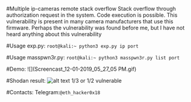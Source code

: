 #Multiple ip-cameras remote stack overflow
Stack overflow through authorization request in the system. Code execution is possible. This vulnerability is present in many camera manufacturers that use this firmware. Perhaps the vulnerability was found before me, but I have not heard anything about this vulnerability

#Usage exp.py:
```root@kali:~ python3 exp.py ip port```

#Usage masspwn3r.py:
```root@kali:~ python3 masspwn3r.py list port```

#Demo:
![](Screencast_12-01-2019_05_27_05 PM.gif)

#Shodan result:
![alt text](https://raw.githubusercontent.com/NotEth1calHack3r/ipcam-mass_overflow/master/157521038127974614.png)
1/3 or 1/2 vulnerable

#Contacts:
Telegram:```@eth_hacker0x18```
